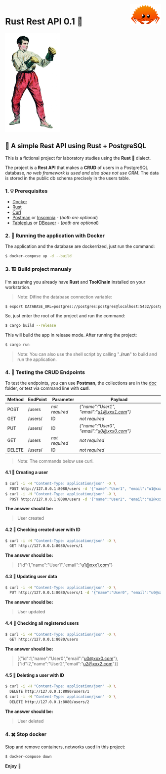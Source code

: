 <img src="https://raw.githubusercontent.com/edersoncorbari/rust-rest-api/main/doc/rust-mascot.png" align="right"/>

# Rust Rest API 0.1 🚀

![](https://raw.githubusercontent.com/edersoncorbari/rust-rest-api/main/doc/boxer.png)

## 🏁 A simple Rest API using Rust + PostgreSQL

This is a fictional project for laboratory studies using the **Rust** :crab: dialect.

The project is a **Rest API** that makes a **CRUD** of users in a PostgreSQL database, *no web framework is 
used and also does not use ORM*. The data is stored in the public db schema precisely in the users table.

### 1. 💡 Prerequisites

  - [Docker](https://www.docker.com/products/docker-desktop/)
  - [Rust](https://www.rust-lang.org/tools/install)
  - [Curl](https://curl.se/)
  - [Postman](https://www.postman.com/) or [Insomnia](https://insomnia.rest/download) - (*both are optional*)
  - [Tableplus](https://tableplus.com/) or [DBeaver](https://dbeaver.io/) - (*both are optional*)

### 2. 🏃 Running the application with Docker

The application and the database are dockerrized, just run the command:

```sh
$ docker-compose up -d --build
```

### 3. 🏗️  Build project manualy

I'm assuming you already have **Rust** and **ToolChain** installed on your workstation.

> Note: Difine the database connection variable:

```sh
$ export DATABASE_URL=postgres://postgres:postgres@localhost:5432/postgres
```

So, just enter the root of the project and run the command:

```sh
$ cargo build --release
```

This will build the app in release mode. After running the project:

```sh
$ cargo run
```

> Note: You can also use the shell script by calling "**./run**" to build and run the application.

### 4. 🧪 Testing the CRUD Endpoints

To test the endpoints, you can use **Postman**, the collections are in the [doc](doc/Rust-Rest-Api.postman_collection.json) folder, 
or test via command line with **curl**.

| Method | EndPoint | Parameter      | Payload   |
| ------ | -------- | -------------- | ----------|
| POST   | /users   | *not required* | *{"name":"User1", "email":"u1@xxx1.com"}* |
| GET    | /users/  | ID             | *not required* |
| PUT    | /users/  | ID             | *{"name":"User0", "email":"u0@xxx0.com"}* |
| GET    | /users   | *not required* | *not required* |
| DELETE | /users/  | ID             | *not required* |

> Note: The commands below use curl.

#### 4.1 📝 Creating a user

```sh
$ curl -i -H "Content-Type: application/json" -X \
  POST http://127.0.0.1:8080/users -d '{"name":"User1", "email":"u1@xxx1.com"}'
$ curl -i -H "Content-Type: application/json" -X \
  POST http://127.0.0.1:8080/users -d '{"name":"User2", "email":"u2@xxx2.com"}'
```

**The answer should be:**

> User created

#### 4.2 📝 Checking created user with ID 

```sh
$ curl -i -H "Content-Type: application/json" -X \
  GET http://127.0.0.1:8080/users/1
```

**The answer should be:**

> {"id":1,"name":"User1","email":"u1@xxx1.com"}

#### 4.3 📝 Updating user data 

```sh
$ curl -i -H "Content-Type: application/json" -X \
  PUT http://127.0.0.1:8080/users/1 -d '{"name":"User0", "email":"u0@xxx0.com"}' 
```

**The answer should be:**

> User updated

#### 4.4 📝 Checking all registered users 

```sh
$ curl -i -H "Content-Type: application/json" -X \
  GET http://127.0.0.1:8080/users
```

**The answer should be:**

> [{"id":1,"name":"User0","email":"u0@xxx0.com"},{"id":2,"name":"User2","email":"u2@xxx2.com"}]

#### 4.5 📝 Deleting a user with ID

```sh
$ curl -i -H "Content-Type: application/json" -X \
  DELETE http://127.0.0.1:8080/users/1
$ curl -i -H "Content-Type: application/json" -X \
  DELETE http://127.0.0.1:8080/users/2
```

**The answer should be:**

> User deleted

### 4. :heavy_multiplication_x: Stop docker

Stop and remove containers, networks used in this project:

```sh
$ docker-compose down
```

**Enjoy** :tropical_drink:

